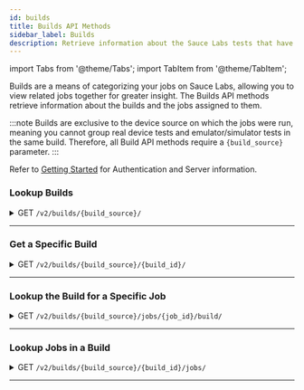 ```yaml
---
id: builds
title: Builds API Methods
sidebar_label: Builds
description: Retrieve information about the Sauce Labs tests that have been grouped together in builds.
---
```


import Tabs from '@theme/Tabs';
import TabItem from '@theme/TabItem';

Builds are a means of categorizing your jobs on Sauce Labs, allowing you to view related jobs together for greater insight. The Builds API methods retrieve information about the builds and the jobs assigned to them.

:::note
Builds are exclusive to the device source on which the jobs were run, meaning you cannot group real device tests and emulator/simulator tests in the same build. Therefore, all Build API methods require a `{build_source}` parameter.
:::

Refer to [Getting Started](/dev/api) for Authentication and Server information.

### Lookup Builds

<details><summary><span className="api get">GET</span> <code>/v2/builds/&#123;build_source&#125;/</code></summary>
<p/>

Queries the requesting account and returns a summary of each build matching the query, including the `ID` value, which may be a required parameter of other API calls related to a specific build.

You can narrow the results of your query using any of the optional filtering parameters.

#### Parameters

<table id="table-api">
  <tbody>
    <tr>
     <td><code>build_source</code></td>
     <td><p><small>| PATH | REQUIRED | ENUM |</small></p><p>The type of device for which you are getting builds. Valid values are:
       <ul>
         <li><code>rdc</code> - Real Device Builds</li>
         <li><code>vdc</code> - Emulator or Simulator Builds</li>
       </ul></p></td>
    </tr>
  </tbody>
  <tbody>
    <tr>
     <td><code>user_id</code></td>
     <td><p><small>| QUERY | OPTIONAL | STRING |</small></p><p>Returns any builds owned by the specified user that the authenticated user is authorized to view. You can look up the IDs of users in your organization using the <a href="/dev/api/accounts/#lookup-users">Lookup Users</a> endpoint.</p></td>
    </tr>
  </tbody>
  <tbody>
    <tr>
     <td><code>org_id</code></td>
     <td><p><small>| QUERY | OPTIONAL | STRING |</small></p><p>Returns all builds in the specified organization that the authenticated user is authorized to view.</p></td>
    </tr>
  </tbody>
  <tbody>
    <tr>
     <td><code>group_id</code></td>
     <td><p><small>| QUERY | OPTIONAL | STRING |</small></p><p>Returns all builds associated with the specified group that the authenticated user is authorized to view.</p></td>
    </tr>
  </tbody>
  <tbody>
    <tr>
     <td><code>team_id</code></td>
     <td><p><small>| QUERY | OPTIONAL | STRING |</small></p><p>Returns all builds for the specified team that the authenticated user is authorized to view.</p></td>
    </tr>
  </tbody>
  <tbody>
    <tr>
     <td><code>status</code></td>
     <td><p><small>| QUERY | OPTIONAL | ARRAY |</small></p><p>Returns only builds where the status matches the list of values specified. Valid values are:
       <ul>
         <li><code>running</code> - Any job in the build has a state of <i>running</i>, <i>new</i>, or <i>queued</i>.</li>
         <li><code>error</code> - The build is not <b>running</b> and at least one job in the build has a state of <i>errored</i>.</li>
         <li><code>failed</code> - The build is not <b>running</b> or <b>error</b> and at least one job in the build has a state of <i>failed</i>.</li>
         <li><code>complete</code> - The build is not <b>running</b>, <b>error</b>, or <b>failed</b>, but the number of jobs with a state of <i>finished</i> does not equal the number of jobs marked <i>passed</i>, so at least one job has a state other than <i>passed</i>.</li>
         <li><code>success</code> -- All jobs in the build have a state of <i>passed</i>.</li>
       </ul></p></td>
    </tr>
  </tbody>
  <tbody>
    <tr>
     <td><code>start</code></td>
     <td><p><small>| QUERY | OPTIONAL | DATE-TIME |</small></p><p>Returns only builds where the earliest job ran on or after this Unix timestamp.</p></td>
    </tr>
  </tbody>
  <tbody>
    <tr>
     <td><code>end</code></td>
     <td><p><small>| QUERY | OPTIONAL | DATE-TIME |</small></p><p>Returns only builds where the latest job ran on or before this Unix timestamp.</p></td>
    </tr>
  </tbody>
  <tbody>
    <tr>
     <td><code>limit</code></td>
     <td><p><small>| QUERY | OPTIONAL | INTEGER |</small></p><p>The maximum number of builds to return in the response.</p></td>
    </tr>
  </tbody>
   <tbody>
    <tr>
     <td><code>name</code></td>
     <td><p><small>| QUERY | OPTIONAL | STRING |</small></p><p>Returns builds with a matching build name.</p></td>
    </tr>
  </tbody>
  <tbody>
    <tr>
     <td><code>offset</code></td>
     <td><p><small>| QUERY | OPTIONAL | INTEGER |</small></p><p>Begins the set of results at this index number.</p></td>
    </tr>
  </tbody>
  <tbody>
    <tr>
     <td><code>sort</code></td>
     <td><p><small>| QUERY | OPTIONAL | ENUM |</small></p><p>Sorts the results in alphabetically ascending or descending order. Valid values are:
       <ul>
         <li><code>asc</code> - Ascending</li>
         <li><code>desc</code> - Descending</li>
       </ul></p></td>
    </tr>
  </tbody>
</table>

<Tabs
groupId="dc-url"
defaultValue="us"
values={[
{label: 'United States', value: 'us'},
{label: 'Europe', value: 'eu'},
]}>

<TabItem value="us">

```jsx title="Sample Request"
curl -u "$SAUCE_USERNAME:$SAUCE_ACCESS_KEY" --location \
--request GET 'https://api.us-west-1.saucelabs.com/v2/builds/vdc/' | json_pp
```

</TabItem>

<TabItem value="eu">

```jsx title="Sample Request"
curl -u "$SAUCE_USERNAME:$SAUCE_ACCESS_KEY" --location \
--request GET 'https://api.eu-central-1.saucelabs.com/v2/builds/vdc/' | json_pp
```

</TabItem>
</Tabs>

#### Responses

<table id="table-api">
<tbody>
  <tr>
    <td><code>200</code></td>
    <td colSpan='2'>Success. Build info returned.</td>
  </tr>
</tbody>
<tbody>
  <tr>
    <td><code>404</code></td>
    <td colSpan='2'>Not found.</td>
  </tr>
</tbody>
<tbody>
  <tr>
    <td><code>422</code></td>
    <td colSpan='2'>Validation Error. One or more of the parameters in the request is not formatted properly. The error response `msg` property may contain additional details about the specific failure.</td>
  </tr>
</tbody>
</table>

```jsx title="Sample Response"
{
    "builds": [
        {
            "creation_time": 1631824314,
            "deletion_time": null,
            "end_time": 1631824422,
            "group_id": "8cdb4afe7cba4846b5cae339a87e3b70",
            "id": "780fbea7d2313b258a935e1b7f7e48e2",
            "jobs": {
                "completed": 0,
                "errored": 0,
                "failed": 0,
                "finished": 3,
                "passed": 3,
                "public": 0,
                "queued": 0,
                "running": 0
            },
            "modification_time": 1631824426,
            "name": "DevX SS",
            "org_id": "7fb25570b4064716b9b6daae1a846790",
            "owner_id": "5c207d581a48462e9c0eb21d30b931e2",
            "passed": null,
            "public": false,
            "run": 0,
            "start_time": 1631824314,
            "status": "success",
            "team_id": "98b9f34e596047d99abba56f517846a9"
        },
        {more build results...}
    ]
}
```

</details>

---

### Get a Specific Build

<details><summary><span className="api get">GET</span> <code>/v2/builds/&#123;build_source&#125;/&#123;build_id&#125;/</code></summary>
<p/>

Retrieve the details related to a specific build by passing its unique ID in the request.

#### Parameters

<table id="table-api">
  <tbody>
    <tr>
     <td><code>build_source</code></td>
     <td><p><small>| PATH | REQUIRED | ENUM |</small></p><p>The type of test device associated with the build. Valid values are:
       <ul>
         <li><code>rdc</code> - Real Device Builds</li>
         <li><code>vdc</code> - Emulator or Simulator Builds</li>
       </ul></p></td>
    </tr>
  </tbody>
  <tbody>
    <tr>
     <td><code>build_id</code></td>
     <td><p><small>| PATH | REQUIRED | STRING |</small></p><p>The unique identifier of the build to retrieve. You can look up build IDs in your organization using the <a href="#lookup-builds">Lookup Builds</a> endpoint.</p></td>
    </tr>
  </tbody>
</table>

<Tabs
groupId="dc-url"
defaultValue="us"
values={[
{label: 'United States', value: 'us'},
{label: 'Europe', value: 'eu'},
]}>

<TabItem value="us">

```jsx title="Sample Request"
curl -u "$SAUCE_USERNAME:$SAUCE_ACCESS_KEY" --location \
--request GET 'https://api.us-west-1.saucelabs.com/v2/builds/vdc/6027d9672cc430c89582fa69e96ae7b8/' | json_pp
```

</TabItem>

<TabItem value="eu">

```jsx title="Sample Request"
curl -u "$SAUCE_USERNAME:$SAUCE_ACCESS_KEY" --location \
--request GET 'https://api.eu-central-1.saucelabs.com/v2/builds/vdc/6027d9672cc430c89582fa69e96ae7b8/' | json_pp
```

</TabItem>
</Tabs>

#### Responses

<table id="table-api">
<tbody>
  <tr>
    <td><code>200</code></td>
    <td colSpan='2'>Success. Build info returned.</td>
  </tr>
</tbody>
<tbody>
  <tr>
    <td><code>404</code></td>
    <td colSpan='2'>Not found.</td>
  </tr>
</tbody>
<tbody>
  <tr>
    <td><code>422</code></td>
    <td colSpan='2'>Validation Error. One or more of the parameters in the request is not formatted properly. The error response `msg` property may contain additional details about the specific failure.</td>
  </tr>
</tbody>
</table>

```jsx title="Sample Response"
{
    "creation_time": 1632226660,
    "deletion_time": null,
    "end_time": 1632226689,
    "group_id": "8cdb4afe7cba4846b5cae339a87e3b70",
    "id": "6027d9672cc430c89582fa69e96ae7b8",
    "jobs": {
        "completed": 0,
        "errored": 0,
        "failed": 1,
        "finished": 3,
        "passed": 2,
        "public": 0,
        "queued": 0,
        "running": 0
    },
    "modification_time": 1632226691,
    "name": "insights-vdc-test-20210921-121737",
    "org_id": "7fb25570b4064716b9b6daae1a846790",
    "owner_id": "c315e56ecd954018b9a0bc6e85732826",
    "passed": null,
    "public": false,
    "run": 0,
    "start_time": 1632226659,
    "status": "failed",
    "team_id": "64e0d884a79b4f81ba6bc1025c10eb63"
}
```

</details>

---

### Lookup the Build for a Specific Job

<details><summary><span className="api get">GET</span> <code>/v2/builds/&#123;build_source&#125;/jobs/&#123;job_id&#125;/build/</code></summary>
<p/>

Retrieves the build details for a known job.

#### Parameters

<table id="table-api">
  <tbody>
    <tr>
     <td><code>build_source</code></td>
     <td><p><small>| PATH | REQUIRED | ENUM |</small></p><p>The type of test device associated with the job and build. Valid values are:
       <ul>
         <li><code>rdc</code> - Real Device Builds</li>
         <li><code>vdc</code> - Emulator or Simulator Builds</li>
       </ul></p></td>
    </tr>
  </tbody>
  <tbody>
    <tr>
     <td><code>job_id</code></td>
     <td><p><small>| PATH | REQUIRED | STRING |</small></p><p>The unique identifier of the job whose build you are looking up. You can look up job IDs in your organization using the <a href="/dev/api/jobs/#get-jobs">Get Jobs</a> endpoint.</p></td>
    </tr>
  </tbody>
</table>

<Tabs
groupId="dc-url"
defaultValue="us"
values={[
{label: 'United States', value: 'us'},
{label: 'Europe', value: 'eu'},
]}>

<TabItem value="us">

```jsx title="Sample Request"
curl -u "$SAUCE_USERNAME:$SAUCE_ACCESS_KEY" --location \
--request GET 'https://api.us-west-1.saucelabs.com/v2/builds/vdc/jobs/eacde1439dd0437e807b61845d8e92b8/build/' | json_pp
```

</TabItem>

<TabItem value="eu">

```jsx title="Sample Request"
curl -u "$SAUCE_USERNAME:$SAUCE_ACCESS_KEY" --location \
--request GET 'https://api.eu-central-1.saucelabs.com/v2/builds/vdc/jobs/eacde1439dd0437e807b61845d8e92b8/build/' | json_pp
```

</TabItem>
</Tabs>

#### Responses

<table id="table-api">
<tbody>
  <tr>
    <td><code>200</code></td>
    <td colSpan='2'>Success. Build info returned.</td>
  </tr>
</tbody>
<tbody>
  <tr>
    <td><code>404</code></td>
    <td colSpan='2'>Not found.</td>
  </tr>
</tbody>
<tbody>
  <tr>
    <td><code>422</code></td>
    <td colSpan='2'>Validation Error. One or more of the parameters in the request is not formatted properly. The error response `msg` property may contain additional details about the specific failure.</td>
  </tr>
</tbody>
</table>

```jsx title="Sample Response"
{
    "creation_time": 1631824314,
    "deletion_time": null,
    "end_time": 1631824422,
    "group_id": "8cdb4afe7cba4846b5cae339a87e3b70",
    "id": "780fbea7d2313b258a935e1b7f7e48e2",
    "jobs": {
        "completed": 0,
        "errored": 0,
        "failed": 0,
        "finished": 3,
        "passed": 3,
        "public": 0,
        "queued": 0,
        "running": 0
    },
    "modification_time": 1631824426,
    "name": "DevX SS",
    "org_id": "7fb25570b4064716b9b6daae1a846790",
    "owner_id": "5c207d581a48462e9c0eb21d30b931e2",
    "passed": null,
    "public": false,
    "run": 0,
    "start_time": 1631824314,
    "status": "success",
    "team_id": "98b9f34e596047d99abba56f517846a9"
}
```

</details>

---

### Lookup Jobs in a Build

<details><summary><span className="api get">GET</span> <code>/v2/builds/&#123;build_source&#125;/&#123;build_id&#125;/jobs/</code></summary>
<p/>

Returns information about all jobs associated with the specified build. You can limit which jobs are returned using any of the optional filtering parameters.

#### Parameters

<table id="table-api">
  <tbody>
    <tr>
     <td><code>build_source</code></td>
     <td><p><small>| PATH | REQUIRED | ENUM |</small></p><p>The type of test device associated with the build and its jobs. Valid values are:
       <ul>
         <li><code>rdc</code> - Real Device Builds</li>
         <li><code>vdc</code> - Emulator or Simulator Builds</li>
       </ul></p></td>
    </tr>
  </tbody>
  <tbody>
    <tr>
     <td><code>build_id</code></td>
     <td><p><small>| PATH | REQUIRED | STRING |</small></p><p>The unique identifier of the build whose jobs you are looking up. You can look up build IDs in your organization using the <a href="#lookup-builds">Lookup Builds</a> endpoint.</p></td>
    </tr>
  </tbody>
  <tbody>
    <tr>
     <td><code>modified_since</code></td>
     <td><p><small>| QUERY | OPTIONAL | DATE-TIME |</small></p><p>Returns only jobs that have been modified after this unicode timestamp.</p></td>
    </tr>
  </tbody>
  <tbody>
    <tr>
     <td><code>completed</code></td>
     <td><p><small>| QUERY | OPTIONAL | BOOLEAN |</small></p><p>Returns jobs based on whether they completed, meaning the tests ran uninterrupted to completion:
       <ul>
         <li><code>true</code> - Return jobs that have a completed state of true.</li>
         <li><code>false</code> - Return jobs that have a completed state of false.</li>
       </ul></p></td>
    </tr>
  </tbody>
  <tbody>
    <tr>
     <td><code>errored</code></td>
     <td><p><small>| QUERY | OPTIONAL | BOOLEAN |</small></p><p>Returns jobs based on their <code>errored</code> state:
       <ul>
         <li><code>true</code> - Return jobs that have an errored state of true.</li>
         <li><code>false</code> - Return jobs that have an errored state of false.</li>
       </ul></p></td>
    </tr>
  </tbody>
  <tbody>
    <tr>
     <td><code>failed</code></td>
     <td><p><small>| QUERY | OPTIONAL | BOOLEAN |</small></p><p>Returns jobs based on their <code>failed</code> state:
       <ul>
         <li><code>true</code> - Return jobs that have a failed state of true.</li>
         <li><code>false</code> - Return jobs that have a failed state of false.</li>
       </ul></p></td>
    </tr>
  </tbody>
  <tbody>
    <tr>
     <td><code>finished</code></td>
     <td><p><small>| QUERY | OPTIONAL | BOOLEAN |</small></p><p>Returns jobs based on whether they have finished, meaning they are no longer <i>running</i>, but may not have run to completion:
       <ul>
         <li><code>true</code> - Return jobs that have a finished state of true.</li>
         <li><code>false</code> - Return jobs that have a finished state of false.</li>
       </ul></p></td>
    </tr>
  </tbody>
  <tbody>
    <tr>
     <td><code>new</code></td>
     <td><p><small>| QUERY | OPTIONAL | BOOLEAN |</small></p><p>Returns jobs based on their <code>new</code> state:
       <ul>
         <li><code>true</code> - Return jobs that have a new state of true.</li>
         <li><code>false</code> - Return jobs that have a new state of false.</li>
       </ul></p></td>
    </tr>
  </tbody>
  <tbody>
    <tr>
     <td><code>passed</code></td>
     <td><p><small>| QUERY | OPTIONAL | BOOLEAN |</small></p><p>Returns jobs based on their <code>passed</code> state:
       <ul>
         <li><code>true</code> - Return jobs that have a passed state of true.</li>
         <li><code>false</code> - Return jobs that have a passed state of false.</li>
       </ul></p></td>
    </tr>
  </tbody>
  <tbody>
    <tr>
     <td><code>public</code></td>
     <td><p><small>| QUERY | OPTIONAL | BOOLEAN |</small></p><p>Returns jobs based on whether they were run on public devices:
       <ul>
         <li><code>true</code> - Return jobs that have a public state of true.</li>
         <li><code>false</code> - Return jobs that have a public state of false.</li>
       </ul></p></td>
    </tr>
  </tbody>
  <tbody>
    <tr>
     <td><code>queued</code></td>
     <td><p><small>| QUERY | OPTIONAL | BOOLEAN |</small></p><p>Returns jobs based on whether their current state is <i>queued</i>:
       <ul>
         <li><code>true</code> - Return jobs that have a queued state of true.</li>
         <li><code>false</code> - Return jobs that have a queued state of false.</li>
       </ul></p></td>
    </tr>
  </tbody>
  <tbody>
    <tr>
     <td><code>running</code></td>
     <td><p><small>| QUERY | OPTIONAL | BOOLEAN |</small></p><p>Returns jobs based on whether they are currently in a <i>running</i> state:
       <ul>
         <li><code>true</code> - Return jobs that are currently running.</li>
         <li><code>false</code> - Return jobs that are not currently running.</li>
       </ul></p></td>
    </tr>
  </tbody>
  <tbody>
    <tr>
     <td><code>faulty</code></td>
     <td><p><small>| QUERY | OPTIONAL | BOOLEAN |</small></p><p>Returns jobs based on whether they are identified as <i>faulty</i>, meaning either <i>errored</i> or <i>failed</i> state is true.
       <ul>
         <li><code>true</code> - Return jobs that have a faulty state of true.</li>
         <li><code>false</code> - Return jobs that have a faulty state of false.</li>
       </ul></p></td>
    </tr>
  </tbody>
</table>

<Tabs
groupId="dc-url"
defaultValue="us"
values={[
{label: 'United States', value: 'us'},
{label: 'Europe', value: 'eu'},
]}>

<TabItem value="us">

```jsx title="Sample Request"
curl -u "$SAUCE_USERNAME:$SAUCE_ACCESS_KEY" --location \
--request GET 'https://api.us-west-1.saucelabs.com/v2/builds/vdc/a633354c3bc232ee8871f24332046cb9/jobs/?finished=true' | json_pp
```

</TabItem>

<TabItem value="eu">

```jsx title="Sample Request"
curl -u "$SAUCE_USERNAME:$SAUCE_ACCESS_KEY" --location \
--request GET 'https://api.eu-central-1.saucelabs.com/v2/builds/rdc/fe121deb65333ba5948c2c5b45418bbf/jobs/?passed=true' | json_pp
```

</TabItem>
</Tabs>

#### Responses

<table id="table-api">
<tbody>
  <tr>
    <td><code>200</code></td>
    <td colSpan='2'>Success. Build info returned.</td>
  </tr>
</tbody>
<tbody>
  <tr>
    <td><code>403</code></td>
    <td colSpan='2'>Forbidden. The authenticating account does not have permission to make the request.</td>
  </tr>
</tbody>
<tbody>
  <tr>
    <td><code>404</code></td>
    <td colSpan='2'>Not found.</td>
  </tr>
</tbody>
<tbody>
  <tr>
    <td><code>422</code></td>
    <td colSpan='2'>Validation Error. One or more of the parameters in the request is not formatted properly. The error response `msg` property may contain additional details about the specific failure.</td>
  </tr>
</tbody>
</table>

```jsx title="Sample Response"
{
    "jobs": [
        {
            "creation_time": 1632236598,
            "deletion_time": null,
            "id": "ac50bd0253834f78abdee6d5afea89ba",
            "modification_time": 1632236607,
            "state": {
                "completed": false,
                "errored": false,
                "failed": false,
                "finished": true,
                "new": false,
                "passed": true,
                "public": false,
                "queued": false,
                "running": false
            }
        },
        {more job results...}
    ]
}
```

</details>

---
